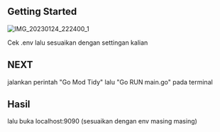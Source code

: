## Getting Started

![IMG_20230124_222400_1](https://i.ibb.co/NpW9npd/image-2024-01-05-165126363.png)

Cek .env lalu sesuaikan dengan settingan kalian

## NEXT

jalankan perintah
 "Go Mod Tidy"
lalu
 "Go RUN main.go"
pada terminal

## Hasil

lalu buka localhost:9090 (sesuaikan dengan env masing masing)
